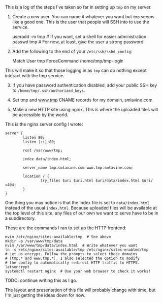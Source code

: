 This is a log of the steps I've taken so far in setting up ```tmp``` on
my server.

1. Create a new user. You can name it whatever you want but ```tmp```
seems like a good one. This is the user that people will SSH into to use
the service.

	useradd -m tmp  # If you want, set a shell for easier administration
	passwd tmp  # For now, at least, give the user a strong password

2. Add the following to the end of your ```/etc/ssh/sshd_config```:

	Match User tmp
		ForceCommand /home/tmp/tmp-login

This will make it so that those logging in as ```tmp``` can do nothing
except interact with the tmp service.

3. If you have password authentication disabled, add your public SSH key
to ```/home/tmp/.ssh/authorized_keys```.

4. Set tmp and www.tmp CNAME records for my domain, smlavine.com.

5. Make a new HTTP site using nginx. This is where the uploaded files
will be accessible by the world.

This is the nginx server config I wrote:

	server {
	        listen 80;
	        listen [::]:80;
	
	        root /var/www/tmp;
	
	        index data/index.html;
	
	        server_name tmp.smlavine.com www.tmp.smlavine.com;
	
	        location / {
	                try_files $uri $uri.html $uri/data/index.html $uri/ =404;
	        }
	}

One thing you may notice is that the index file is set to
```data/index.html``` instead of the usual ```index.html```. Because
uploaded files will be available at the top level of this site, any
files of our own we want to serve have to be in a subdirectory.

These are the commands I ran to set up the HTTP frontend:

	nvim /etc/nginx/sites-available/tmp  # See above
	mkdir -p /var/www/tmp/data
	nvim /var/www/tmp/data/index.html  # Write whatever you want
	ln -s /etc/nginx/sites-available/tmp /etc/nginx/sites-enabled/tmp
	# Let us encrypt. Follow the prompts to select these domains
	# (tmp.* and www.tmp.*). I also selected the option to modify
	# the config to automatically redirect HTTP traffic to HTTPS.
	letsencrypt
	systemctl restart nginx  # Use your web browser to check it works!

TODO: continue writing this as I go.

The layout and presentation of this file will probably change with time,
but I'm just getting the ideas down for now.

